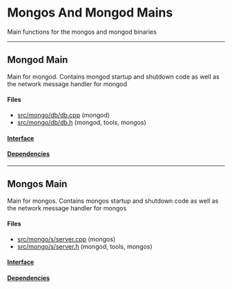 # Mongos And Mongod Mains
Main functions for the mongos and mongod binaries


-------------

## Mongod Main
Main for mongod.  Contains mongod startup and shutdown code as well as the network message handler for mongod

#### Files
- [src/mongo/db/db.cpp](https://github.com/mongodb/mongo/tree/r2.6.0/src/mongo/db/db.cpp)   (mongod)
- [src/mongo/db/db.h](https://github.com/mongodb/mongo/tree/r2.6.0/src/mongo/db/db.h)   (mongod, tools, mongos)

#### [Interface](interface/0)

#### [Dependencies](dependencies/0)

-------------

## Mongos Main
Main for mongos.  Contains mongos startup and shutdown code as well as the network message handler for mongos

#### Files
- [src/mongo/s/server.cpp](https://github.com/mongodb/mongo/tree/r2.6.0/src/mongo/s/server.cpp)   (mongos)
- [src/mongo/s/server.h](https://github.com/mongodb/mongo/tree/r2.6.0/src/mongo/s/server.h)   (mongod, tools, mongos)

#### [Interface](interface/1)

#### [Dependencies](dependencies/1)
